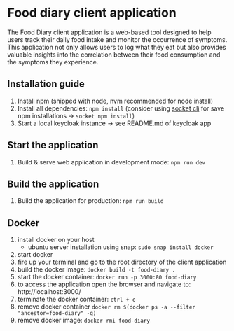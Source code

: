 # Food diary client application

The Food Diary client application is a web-based tool designed to help users track their daily food intake and monitor the occurrence of symptoms. This application not only allows users to log what they eat but also provides valuable insights into the correlation between their food consumption and the symptoms they experience.


## Installation guide
1. Install npm (shipped with node, nvm recommended for node install)
2. Install all dependencies: `npm install` (consider using [socket cli](https://socket.dev/features/cli) for save npm installations -> `socket npm install`)
3. Start a local keycloak instance -> see README.md of keycloak app

## Start the application
1. Build & serve web application in development mode: `npm run dev`

## Build the application
1. Build the application for production: `npm run build`

## Docker

1. install docker on your host
    - ubuntu server installation using snap: `sudo snap install docker`
2. start docker
3. fire up your terminal and go to the root directory of the client application
4. build the docker image: `docker build -t food-diary .`
5. start the docker container: `docker run -p 3000:80 food-diary`
6. to access the application open the browser and navigate to: http://localhost:3000/
7. terminate the docker container: `ctrl + c`
8. remove docker container `docker rm $(docker ps -a --filter "ancestor=food-diary" -q)`
9. remove docker image: `docker rmi food-diary`

